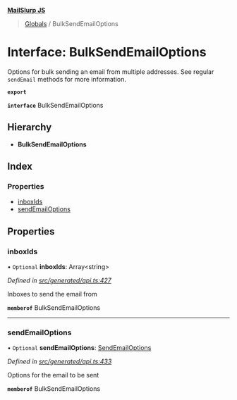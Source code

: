 **[MailSlurp JS](../README.md)**

> [Globals](../README.md) / BulkSendEmailOptions

# Interface: BulkSendEmailOptions

Options for bulk sending an email from multiple addresses. See regular `sendEmail` methods for more information.

**`export`** 

**`interface`** BulkSendEmailOptions

## Hierarchy

* **BulkSendEmailOptions**

## Index

### Properties

* [inboxIds](bulksendemailoptions.md#inboxids)
* [sendEmailOptions](bulksendemailoptions.md#sendemailoptions)

## Properties

### inboxIds

• `Optional` **inboxIds**: Array\<string>

*Defined in [src/generated/api.ts:427](https://github.com/mailslurp/mailslurp-client/blob/d7397d3/src/generated/api.ts#L427)*

Inboxes to send the email from

**`memberof`** BulkSendEmailOptions

___

### sendEmailOptions

• `Optional` **sendEmailOptions**: [SendEmailOptions](../modules/sendemailoptions.md)

*Defined in [src/generated/api.ts:433](https://github.com/mailslurp/mailslurp-client/blob/d7397d3/src/generated/api.ts#L433)*

Options for the email to be sent

**`memberof`** BulkSendEmailOptions
